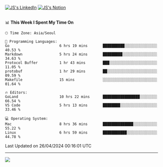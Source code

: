 
[![JS's LinkedIn](https://img.shields.io/badge/LinkedIn-blue?style=for-the-badge&logo=linkedin)](https://www.linkedin.com/in/jaeseung-lee-5a2a32139/) 
[![JS's Notion](https://img.shields.io/badge/Notion-black?style=for-the-badge&logo=notion)](https://bit.ly/ljswiki1) <br><br>
<!-- ![JS's GitHub stats](https://github-readme-stats-lemon-five.vercel.app/api?username=tkxkd0159&hide=contribs,prs,stars,issues&show_icons=true&theme=react&include_all_commits=true)   -->
<!-- ![Top Langs](https://github-readme-stats-lemon-five.vercel.app/api/top-langs/?username=tkxkd0159&layout=compact&hide=jupyter%20notebook,scss,html,css&langs_count=10)  -->


<!--START_SECTION:waka-->
📊 **This Week I Spent My Time On** 

```text
🕑︎ Time Zone: Asia/Seoul

💬 Programming Languages: 
Go                       6 hrs 19 mins       ██████████░░░░░░░░░░░░░░░   40.53 % 
Markdown                 5 hrs 24 mins       █████████░░░░░░░░░░░░░░░░   34.63 % 
Protocol Buffer          1 hr 43 mins        ███░░░░░░░░░░░░░░░░░░░░░░   11.05 % 
protobuf                 1 hr 29 mins        ██░░░░░░░░░░░░░░░░░░░░░░░   09.59 % 
Makefile                 15 mins             ░░░░░░░░░░░░░░░░░░░░░░░░░   01.64 % 

🔥 Editors: 
GoLand                   10 hrs 22 mins      █████████████████░░░░░░░░   66.54 % 
VS Code                  5 hrs 13 mins       ████████░░░░░░░░░░░░░░░░░   33.46 % 

💻 Operating System: 
Mac                      8 hrs 36 mins       ██████████████░░░░░░░░░░░   55.22 % 
Linux                    6 hrs 59 mins       ███████████░░░░░░░░░░░░░░   44.78 % 
```


 Last Updated on 26/04/2024 00:16:01 UTC
<!--END_SECTION:waka-->

---
<a href="https://github.com/tkxkd0159/books">
  <img align="center" src="https://github-readme-stats-lemon-five.vercel.app/api/pin/?username=tkxkd0159&repo=books&theme=react" />
</a>

<!---
- 🔭 I’m currently working on ...
- 🌱 I’m currently learning blockchain and distributed network
- 👯 I’m looking to collaborate on ...
- 🤔 I’m looking for help with ...
- 💬 Ask me about ...
- 📫 How to reach me: ...
- 😄 Pronouns: ...
- ⚡ Fun fact: ...
-->

